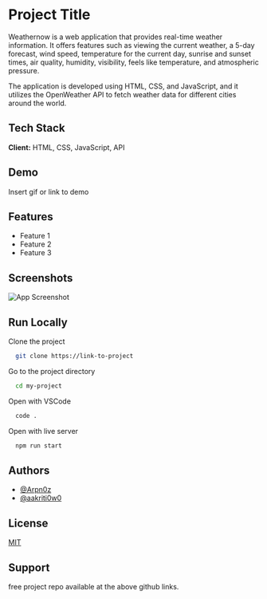
# Project Title

Weathernow is a web application that provides real-time weather information. It offers features such as viewing the current weather, a 5-day forecast, wind speed, temperature for the current day, sunrise and sunset times, air quality, humidity, visibility, feels like temperature, and atmospheric pressure.

The application is developed using HTML, CSS, and JavaScript, and it utilizes the OpenWeather API to fetch weather data for different cities around the world.

## Tech Stack

**Client:** HTML, CSS, JavaScript, API

## Demo

Insert gif or link to demo

## Features

- Feature 1
- Feature 2
- Feature 3

## Screenshots

![App Screenshot](https://via.placeholder.com/468x300?text=App+Screenshot+Here)

## Run Locally

Clone the project

```bash
  git clone https://link-to-project
```

Go to the project directory

```bash
  cd my-project
```

Open with VSCode

```bash
  code .
```

Open with live server

```bash
  npm run start
```


## Authors

- [@Arpn0z](https://www.github.com/Arpn0z)
- [@aakriti0w0](https://github.com/aakriti0w0)

## License

[MIT](https://choosealicense.com/licenses/mit/)

## Support

free project repo available at the above github links.